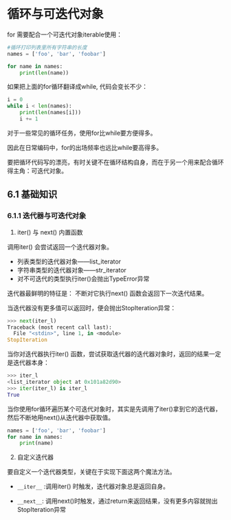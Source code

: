 # 循环与可迭代对象

for 需要配合一个可迭代对象iterable使用：

```python
#循环打印列表里所有字符串的长度
names = ['foo', 'bar', 'foobar']

for name in names:
    print(len(name))
```

如果把上面的for循环翻译成while, 代码会变长不少：

```python
i = 0
while i < len(names):
    print(len(names[i]))
    i += 1
```

对于一些常见的循环任务，使用for比while要方便得多。

因此在日常编码中，for的出场频率也远比while要高得多。


要把循环代码写的漂亮，有时关键不在循环结构自身，而在于另一个用来配合循环得主角：可迭代对象。

## 6.1 基础知识

### 6.1.1 迭代器与可迭代对象

01. iter() 与 next() 内置函数

调用iter() 会尝试返回一个迭代器对象。

- 列表类型的迭代器对象——list_iterator
- 字符串类型的迭代器对象——str_iterator
- 对不可迭代的类型执行iter()会抛出TypeError异常

迭代器最鲜明的特征是： 不断对它执行next() 函数会返回下一次迭代结果。

当迭代器没有更多值可以返回时，便会抛出StopIteration异常：

```python
>>> next(iter_l)
Traceback (most recent call last):
  File "<stdin>", line 1, in <module>
StopIteration
```

当你对迭代器执行iter() 函数，尝试获取迭代器的迭代器对象时，返回的结果一定是迭代器本身：

```python
>>> iter_l
<list_iterator object at 0x101a82d90>
>>> iter(iter_l) is iter_l
True
```

当你使用for循环遍历某个可迭代对象时，其实是先调用了iter()拿到它的迭代器，然后不断地用next()从迭代器中获取值。

```python
names = ['foo', 'bar', 'foobar']
for name in names:
    print(name)
```

02. 自定义迭代器

要自定义一个迭代器类型，关键在于实现下面这两个魔法方法。

- `__iter__` :调用iter() 时触发，迭代器对象总是返回自身。

- `__next__`: 调用next()时触发，通过return来返回结果，没有更多内容就抛出StopIteration异常
